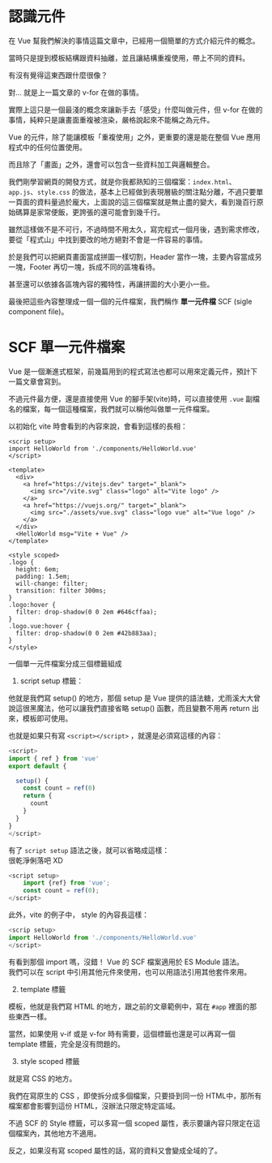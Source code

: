 # 認識元件

在 Vue 幫我們解決的事情這篇文章中，已經用一個簡單的方式介紹元件的概念。

當時只是提到模板結構跟資料抽離，並且讓結構重複使用，帶上不同的資料。

有沒有覺得這東西跟什麼很像？

對... 就是上一篇文章的 v-for 在做的事情。

實際上這只是一個最淺的概念來讓新手去「感受」什麼叫做元件，但 v-for 在做的事情，純粹只是讓畫面重複被渲染，嚴格說起來不能稱之為元件。

Vue 的元件，除了能讓模板「重複使用」之外，更重要的還是能在整個 Vue 應用程式中的任何位置使用。

而且除了「畫面」之外，還會可以包含一些資料加工與邏輯整合。

我們剛學習網頁的開發方式，就是你我都熟知的三個檔案：`index.html`、`app.js`、`style.css` 的做法，基本上已經做到表現層級的關注點分離，不過只要單一頁面的資料量過於龐大，上面說的這三個檔案就是無止盡的變大，看到幾百行原始碼算是家常便飯，更誇張的還可能會到幾千行。

雖然這樣做不是不可行，不過時間不用太久，寫完程式一個月後，遇到需求修改，要從「程式山」中找到要改的地方絕對不會是一件容易的事情。

於是我們可以把網頁畫面當成拼圖一樣切割，Header 當作一塊，主要內容當成另一塊，Footer 再切一塊，拆成不同的區塊看待。

甚至還可以依據各區塊內容的獨特性，再讓拼圖的大小更小一些。

最後把這些內容整理成一個一個的元件檔案，我們稱作 **單一元件檔** SCF (sigle component file)。

# SCF 單一元件檔案

Vue 是一個漸進式框架，前幾篇用到的程式寫法也都可以用來定義元件，預計下一篇文章會寫到。

不過元件最方便，還是直接使用 Vue 的腳手架(vite)時，可以直接使用 `.vue` 副檔名的檔案，每一個這種檔案，我們就可以稱他叫做單一元件檔案。

以初始化 vite 時會看到的內容來說，會看到這樣的長相：

```
<scrip setup>
import HelloWorld from './components/HelloWorld.vue'
</script>

<template>
  <div>
    <a href="https://vitejs.dev" target="_blank">
      <img src="/vite.svg" class="logo" alt="Vite logo" />
    </a>
    <a href="https://vuejs.org/" target="_blank">
      <img src="./assets/vue.svg" class="logo vue" alt="Vue logo" />
    </a>
  </div>
  <HelloWorld msg="Vite + Vue" />
</template>

<style scoped>
.logo {
  height: 6em;
  padding: 1.5em;
  will-change: filter;
  transition: filter 300ms;
}
.logo:hover {
  filter: drop-shadow(0 0 2em #646cffaa);
}
.logo.vue:hover {
  filter: drop-shadow(0 0 2em #42b883aa);
}
</style>
```

一個單一元件檔案分成三個標籤組成

1. script setup 標籤：  

他就是我們寫 setup() 的地方，那個 setup 是 Vue 提供的語法糖，尤雨溪大大曾說這很黑魔法，他可以讓我們直接省略 setup() 函數，而且變數不用再 return 出來，模板即可使用。

也就是如果只有寫 `<script></script>` ，就還是必須寫這樣的內容：

```js
<script>
import { ref } from 'vue'
export default {

  setup() {
    const count = ref(0)
    return {
      count
    }
  }
}
</script>
```

有了 `script setup` 語法之後，就可以省略成這樣：  
很乾淨俐落吧 XD

```js
<script setup>
    import {ref} from 'vue';
    const count = ref(0);
</script>
```


此外，vite 的例子中， style 的內容長這樣：
```js
<scrip setup>
import HelloWorld from './components/HelloWorld.vue'
</script>
```
有看到那個 import 嗎，沒錯！ Vue 的 SCF 檔案適用於 ES Module 語法。  
我們可以在 script 中引用其他元件來使用，也可以用語法引用其他套件來用。


2. template 標籤  

模板，他就是我們寫 HTML 的地方，跟之前的文章範例中，寫在 `#app` 裡面的那些東西一樣。

當然，如果使用 v-if 或是 v-for 時有需要，這個標籤也還是可以再寫一個 template 標籤，完全是沒有問題的。

3. style scoped 標籤  

就是寫 CSS 的地方。

我們在寫原生的 CSS ，即使拆分成多個檔案，只要掛到同一份 HTML中，那所有檔案都會影響到這份 HTML，沒辦法只限定特定區域。

不過 SCF 的 Style 標籤，可以多寫一個 scoped 屬性，表示要讓內容只限定在這個檔案內，其他地方不適用。

反之，如果沒有寫 scoped 屬性的話，寫的資料又會變成全域的了。